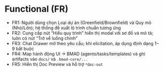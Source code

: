 # Functional (FR)
- FR1: Người dùng chọn Loại dự án (Greenfield/Brownfield) và Quy mô (Nhỏ/Lớn); hệ thống đề xuất lộ trình chuẩn tương ứng
- FR2: Cung cấp nút “Hiểu quy trình” hiển thị modal với sơ đồ và mô tả; luôn có nút “Trở về luồng chính”
- FR3: Chat Drawer mở theo yêu cầu; khi elicitation, áp dụng định dạng 1–9 bắt buộc
- FR4: Map hành động UI → BMAD (agents/tasks/templates) và ghi artifacts vào `docs/` và `.bmad-core/...`
- FR5: Hiển thị Doc Preview và hỗ trợ `*doc-out`
